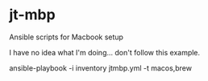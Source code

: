 # jt-mbp
Ansible scripts for Macbook setup

I have no idea what I'm doing... don't follow this example.

ansible-playbook -i inventory jtmbp.yml -t macos,brew
